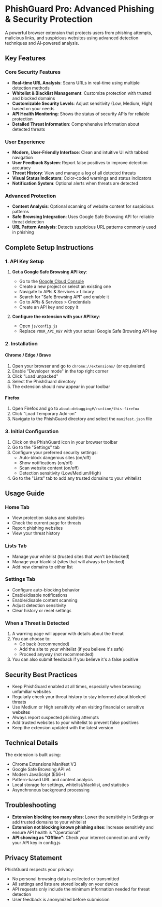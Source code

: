 # PhishGuard Pro: Advanced Phishing & Security Protection

A powerful browser extension that protects users from phishing attempts, malicious links, and suspicious websites using advanced detection techniques and AI-powered analysis.

## Key Features

### Core Security Features
- **Real-time URL Analysis**: Scans URLs in real-time using multiple detection methods
- **Whitelist & Blacklist Management**: Customize protection with trusted and blocked domains
- **Customizable Security Levels**: Adjust sensitivity (Low, Medium, High) based on your needs
- **API Health Monitoring**: Shows the status of security APIs for reliable protection
- **Detailed Threat Information**: Comprehensive information about detected threats

### User Experience
- **Modern, User-Friendly Interface**: Clean and intuitive UI with tabbed navigation
- **User Feedback System**: Report false positives to improve detection accuracy
- **Threat History**: View and manage a log of all detected threats
- **Visual Status Indicators**: Color-coded warnings and status indicators
- **Notification System**: Optional alerts when threats are detected

### Advanced Protection
- **Content Analysis**: Optional scanning of website content for suspicious patterns
- **Safe Browsing Integration**: Uses Google Safe Browsing API for reliable threat detection
- **URL Pattern Analysis**: Detects suspicious URL patterns commonly used in phishing

## Complete Setup Instructions

### 1. API Key Setup

1. **Get a Google Safe Browsing API key**:
   - Go to the [Google Cloud Console](https://console.cloud.google.com/)
   - Create a new project or select an existing one
   - Navigate to APIs & Services > Library
   - Search for "Safe Browsing API" and enable it
   - Go to APIs & Services > Credentials
   - Create an API key and copy it

2. **Configure the extension with your API key**:
   - Open `js/config.js`
   - Replace `YOUR_API_KEY` with your actual Google Safe Browsing API key

### 2. Installation

#### Chrome / Edge / Brave
1. Open your browser and go to `chrome://extensions/` (or equivalent)
2. Enable "Developer mode" in the top right corner
3. Click "Load unpacked"
4. Select the PhishGuard directory
5. The extension should now appear in your toolbar

#### Firefox
1. Open Firefox and go to `about:debugging#/runtime/this-firefox`
2. Click "Load Temporary Add-on"
3. Navigate to the PhishGuard directory and select the `manifest.json` file

### 3. Initial Configuration

1. Click on the PhishGuard icon in your browser toolbar
2. Go to the "Settings" tab
3. Configure your preferred security settings:
   - Auto-block dangerous sites (on/off)
   - Show notifications (on/off)
   - Scan website content (on/off)
   - Detection sensitivity (Low/Medium/High)
4. Go to the "Lists" tab to add any trusted domains to your whitelist

## Usage Guide

### Home Tab
- View protection status and statistics
- Check the current page for threats
- Report phishing websites
- View your threat history

### Lists Tab
- Manage your whitelist (trusted sites that won't be blocked)
- Manage your blacklist (sites that will always be blocked)
- Add new domains to either list

### Settings Tab
- Configure auto-blocking behavior
- Enable/disable notifications
- Enable/disable content scanning
- Adjust detection sensitivity
- Clear history or reset settings

### When a Threat is Detected
1. A warning page will appear with details about the threat
2. You can choose to:
   - Go back (recommended)
   - Add the site to your whitelist (if you believe it's safe)
   - Proceed anyway (not recommended)
3. You can also submit feedback if you believe it's a false positive

## Security Best Practices

- Keep PhishGuard enabled at all times, especially when browsing unfamiliar websites
- Regularly check your threat history to stay informed about blocked threats
- Use Medium or High sensitivity when visiting financial or sensitive websites
- Always report suspected phishing attempts
- Add trusted websites to your whitelist to prevent false positives
- Keep the extension updated with the latest version

## Technical Details

The extension is built using:
- Chrome Extensions Manifest V3
- Google Safe Browsing API v4
- Modern JavaScript (ES6+)
- Pattern-based URL and content analysis
- Local storage for settings, whitelist/blacklist, and statistics
- Asynchronous background processing

## Troubleshooting

- **Extension blocking too many sites**: Lower the sensitivity in Settings or add trusted domains to your whitelist
- **Extension not blocking known phishing sites**: Increase sensitivity and ensure API health is "Operational"
- **API showing as "Offline"**: Check your internet connection and verify your API key in config.js

## Privacy Statement

PhishGuard respects your privacy:
- No personal browsing data is collected or transmitted
- All settings and lists are stored locally on your device
- API requests only include the minimum information needed for threat detection
- User feedback is anonymized before submission
